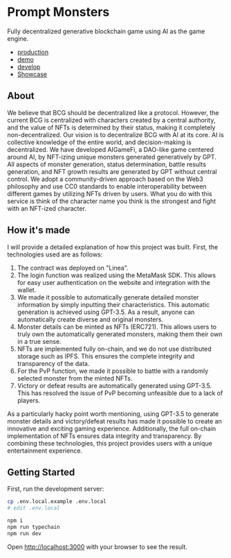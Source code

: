 # Prompt Monsters

Fully decentralized generative blockchain game using AI as the game engine.

- [production](https://prompt-monsters.com/)
- [demo](https://prompt-monsters-demo-jp.azurewebsites.net/)
- [develop](https://prompt-monsters-develop.azurewebsites.net/)
- [Showcase](https://ethglobal.com/showcase/prompt-monsters-7f13y)

## About

We believe that BCG should be decentralized like a protocol.
However, the current BCG is centralized with characters created by a central authority, and the value of NFTs is determined by their status, making it completely non-decentralized.
Our vision is to decentralize BCG with AI at its core.
AI is collective knowledge of the entire world, and decision-making is decentralized.
We have developed AIGameFi, a DAO-like game centered around AI, by NFT-izing unique monsters generated generatively by GPT.
All aspects of monster generation, status determination, battle results generation, and NFT growth results are generated by GPT without central control. We adopt a community-driven approach based on the Web3 philosophy and use CC0 standards to enable interoperability between different games by utilizing NFTs driven by users.
What you do with this service is think of the character name you think is the strongest and fight with an NFT-ized character.

## How it's made

I will provide a detailed explanation of how this project was built. First, the technologies used are as follows:

1. The contract was deployed on "Linea".
2. The login function was realized using the MetaMask SDK. This allows for easy user authentication on the website and integration with the wallet.
3. We made it possible to automatically generate detailed monster information by simply inputting their characteristics. This automatic generation is achieved using GPT-3.5. As a result, anyone can automatically create diverse and original monsters.
4. Monster details can be minted as NFTs (ERC721). This allows users to truly own the automatically generated monsters, making them their own in a true sense.
5. NFTs are implemented fully on-chain, and we do not use distributed storage such as IPFS. This ensures the complete integrity and transparency of the data.
6. For the PvP function, we made it possible to battle with a randomly selected monster from the minted NFTs.
7. Victory or defeat results are automatically generated using GPT-3.5. This has resolved the issue of PvP becoming unfeasible due to a lack of players.

As a particularly hacky point worth mentioning, using GPT-3.5 to generate monster details and victory/defeat results has made it possible to create an innovative and exciting gaming experience. Additionally, the full on-chain implementation of NFTs ensures data integrity and transparency. By combining these technologies, this project provides users with a unique entertainment experience.

## Getting Started

First, run the development server:

```bash
cp .env.local.example .env.local
# edit .env.local

npm i
npm run typechain
npm run dev
```

Open [http://localhost:3000](http://localhost:3000) with your browser to see the result.
